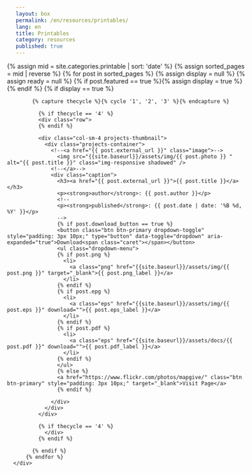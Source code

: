 ```yaml
---
layout: box
permalink: /en/resources/printables/
lang: en
title: Printables
category: resources
published: true
---
```


<style type="text/css">
.dropdown-menu {
    position: inherit;
}
.row {
    margin-right: -15px;
    margin-left: -10px;
}
.btn-primary.active, .btn-primary:active, .open>.dropdown-toggle.btn-primary {
    color: #fff;
    background-color: #d73f3f;
    border-color: #d73f3f;
}
.btn-primary.focus, .btn-primary:focus {
    color: #fff;
    background-color: #d73f3f;
    border-color: #d73f3f;
}
.btn-primary.active.focus, .btn-primary.active:focus, .btn-primary.active:hover, .btn-primary:active.focus, .btn-primary:active:focus, .btn-primary:active:hover, .open>.dropdown-toggle.btn-primary.focus, .open>.dropdown-toggle.btn-primary:focus, .open>.dropdown-toggle.btn-primary:hover {
    color: #fff;
    background-color: #d73f3f;
    border-color: #d73f3f;
}
</style>

<div class="row">
  <div class="col-md-12">
      <div class="row">
        {% assign mid = site.categories.printable | sort: 'date' %}
        {% assign sorted_pages = mid | reverse %}
          {% for post in sorted_pages %}
            {% assign display = null %}
            {% assign ready = null %}
            {% if post.featured == true %}{% assign display = true %}{% endif %}
            {% if display == true %}

            {% capture thecycle %}{% cycle '1', '2', '3' %}{% endcapture %}
    
              {% if thecycle == '4' %}
              <div class="row">
              {% endif %}

              <div class="col-sm-4 projects-thumbnail">
                <div class="projects-container">
                  <!--<a href="{{ post.external_url }}" class="image">-->
                    <img src="{{site.baseurl}}/assets/img/{{ post.photo }} " alt="{{ post.title }}" class="img-responsive shadowed" />
                  <!--</a>-->
                  <div class="caption">
                    <h3><a href="{{ post.external_url }}">{{ post.title }}</a></h3>
                    <p><strong>author</strong>: {{ post.author }}</p>
                    <!--
                    <p><strong>published</strong>: {{ post.date | date: '%B %d, %Y' }}</p>
                    -->
                    {% if post.download_button == true %}
                    <button class="btn btn-primary dropdown-toggle" style="padding: 3px 10px;" type="button" data-toggle="dropdown" aria-expanded="true">Download<span class="caret"></span></button>
                    <ul class="dropdown-menu">
                    {% if post.png %}
                      <li>
                        <a class="png" href="{{site.baseurl}}/assets/img/{{ post.png }}" target="_blank">{{ post.png_label }}</a>
                      </li>
                    {% endif %}
                    {% if post.epg %}
                      <li>
                        <a class="eps" href="{{site.baseurl}}/assets/img/{{ post.eps }}" download="">{{ post.eps_label }}</a>
                      </li>
                    {% endif %}
                    {% if post.pdf %}
                      <li>
                        <a class="eps" href="{{site.baseurl}}/assets/docs/{{ post.pdf }}" download="">{{ post.pdf_label }}</a>
                      </li>
                    {% endif %}
                    </ul>
                    {% else %}
                    <a href="https://www.flickr.com/photos/mapgive/" class="btn btn-primary" style="padding: 3px 10px;" target="_blank">Visit Page</a>
                    {% endif %}
                    
                  </div>
                </div>
              </div>

              {% if thecycle == '4' %}
                </div>
              {% endif %}

            {% endif %}
          {% endfor %}
      </div>
  </div>
</div>

